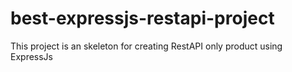 # best-expressjs-restapi-project
This project is an skeleton for creating RestAPI only product using ExpressJs
